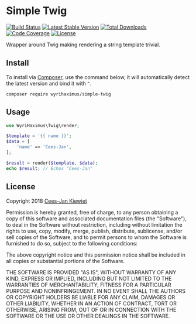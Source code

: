 Simple Twig
===========

[![Build Status](https://travis-ci.org/WyriHaximus/php-simple-twig.png)](https://travis-ci.org/WyriHaximus/php-simple-twig)
[![Latest Stable Version](https://poser.pugx.org/WyriHaximus/simple-twig/v/stable.png)](https://packagist.org/packages/WyriHaximus/simple-twig)
[![Total Downloads](https://poser.pugx.org/WyriHaximus/simple-twig/downloads.png)](https://packagist.org/packages/WyriHaximus/simple-twig)
[![Code Coverage](https://scrutinizer-ci.com/g/WyriHaximus/php-simple-twig/badges/coverage.png?b=master)](https://scrutinizer-ci.com/g/WyriHaximus/php-simple-twig/?branch=master)
[![License](https://poser.pugx.org/wyrihaximus/simple-twig/license.png)](https://packagist.org/packages/wyrihaximus/simple-twig)

Wrapper around Twig making rendering a string template trivial.

## Install ##

To install via [Composer](http://getcomposer.org/), use the command below, it will automatically detect the latest version and bind it with `^`.

```
composer require wyrihaximus/simple-twig 
```

## Usage ##

```php
use WyriHaximus\Twig\render;

$template = '{{ name }}';
$data = [
    'name' => 'Cees-Jan',
];

$result = render($template, $data);
echo $result; // Echos "Cees-Jan"
```

## License ##

Copyright 2018 [Cees-Jan Kiewiet](http://wyrihaximus.net/)

Permission is hereby granted, free of charge, to any person
obtaining a copy of this software and associated documentation
files (the "Software"), to deal in the Software without
restriction, including without limitation the rights to use,
copy, modify, merge, publish, distribute, sublicense, and/or sell
copies of the Software, and to permit persons to whom the
Software is furnished to do so, subject to the following
conditions:

The above copyright notice and this permission notice shall be
included in all copies or substantial portions of the Software.

THE SOFTWARE IS PROVIDED "AS IS", WITHOUT WARRANTY OF ANY KIND,
EXPRESS OR IMPLIED, INCLUDING BUT NOT LIMITED TO THE WARRANTIES
OF MERCHANTABILITY, FITNESS FOR A PARTICULAR PURPOSE AND
NONINFRINGEMENT. IN NO EVENT SHALL THE AUTHORS OR COPYRIGHT
HOLDERS BE LIABLE FOR ANY CLAIM, DAMAGES OR OTHER LIABILITY,
WHETHER IN AN ACTION OF CONTRACT, TORT OR OTHERWISE, ARISING
FROM, OUT OF OR IN CONNECTION WITH THE SOFTWARE OR THE USE OR
OTHER DEALINGS IN THE SOFTWARE.
